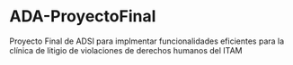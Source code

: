 # ADA-ProyectoFinal

Proyecto Final de ADSI para implmentar funcionalidades eficientes para la clínica de litigio de violaciones de derechos humanos del ITAM
